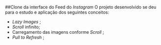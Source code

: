 ##Clone da interface do Feed do *Instagram*
O projeto desenvolvido se deu para o estudo e aplicação dos seguintes conceitos:
* *Lazy Images* ;
* *Scroll* infinito;
* Carregamento das imagens conforme *Scroll* ;
* *Pull to Refresh*  ; 
